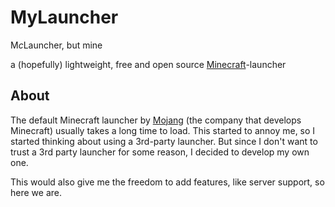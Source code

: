 # MyLauncher

M*c*Launcher, but mine

a (hopefully) lightweight, free and open source [Minecraft](minecraft.net)-launcher

## About

The default Minecraft launcher by [Mojang](mojang.com) (the company that develops Minecraft) usually
takes a long time to load. This started to annoy me, so I started thinking about using a 3rd-party
launcher. But since I don't want to trust a 3rd party launcher for some reason, I decided to develop my own
one.

This would also give me the freedom to add features, like server support, so here we are.
